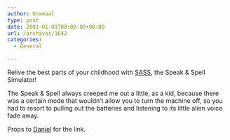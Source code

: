 ```yaml
---
author: Unxmaal
type: post
date: 2001-01-01T00:00:00+00:00
url: /archives/1642
categories:
  - General

---
```

Relive the best parts of your childhood with [SASS][1], the Speak & Spell Simulator! 

The Speak & Spell always creeped me out a little, as a kid, because there was a certain mode that wouldn&#8217;t allow you to turn the machine off, so you had to resort to pulling out the batteries and listening to its little alien voice fade away. 

Props to [Daniel][2] for the link.

 [1]: http://sass.retrogames.com/
 [2]: http://www.flogeeks.org